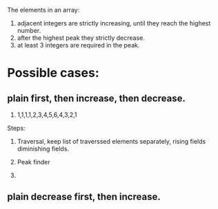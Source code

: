 The elements in an array:
1. adjacent integers are strictly increasing, until they reach the highest number.
2. after the highest peak they strictly decrease.
3. at least 3 integers are required in the peak.


# Possible cases:
## plain first, then increase, then decrease.
1. 1,1,1,1,2,3,4,5,6,4,3,2,1

Steps:
1. Traversal, 
    keep list of traverssed elements separately,
    rising fields
    diminishing fields.
    
2. Peak finder
3. 

## plain decrease first, then increase. 
